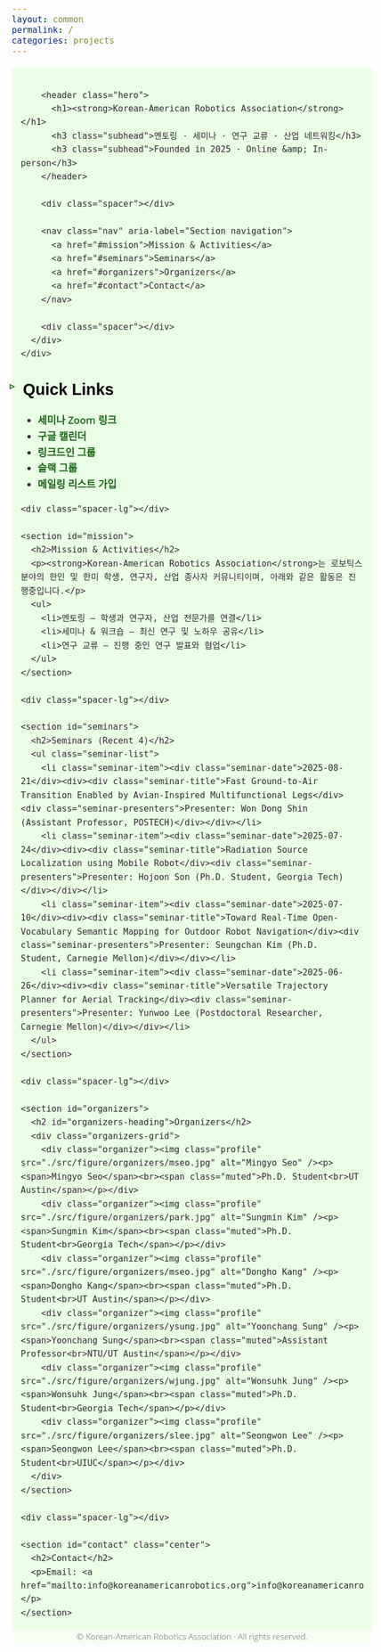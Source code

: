 ```yaml
---
layout: common
permalink: /
categories: projects
---
```


<html lang="ko">
<head>
  <meta charset="UTF-8" />
  <title>Korean-American Robotics Association</title>
  <meta name="viewport" content="width=device-width, initial-scale=1" />
  <meta name="description" content="멘토링, 세미나, 연구 교류, 산업 네트워킹을 위한 한미 로보틱스 커뮤니티" />

  <!-- Open Graph -->
  <meta property="og:title" content="Korean-American Robotics Association" />
  <meta property="og:description" content="Mentoring · Seminars · Research Exchange · Industry Connections" />
  <meta property="og:image" content="./src/figure/kara_logo.png" />
  <meta property="og:image:width" content="880" />
  <meta property="og:image:height" content="220" />
  <meta property="og:url" content="https://koreanamericanrobotics.org/" />

  <!-- Fonts & Icons -->
  <link rel="preconnect" href="https://fonts.googleapis.com" />
  <link rel="preconnect" href="https://fonts.gstatic.com" crossorigin />
  <link href="https://fonts.googleapis.com/css2?family=Didact+Gothic&family=Open+Sans:ital,wght@0,300..800;1,300..800&display=swap" rel="stylesheet" />
  <link rel="stylesheet" href="https://cdn.jsdelivr.net/gh/jpswalsh/academicons@1/css/academicons.min.css" />
  <link rel="stylesheet" href="https://cdnjs.cloudflare.com/ajax/libs/font-awesome/6.5.0/css/all.min.css" crossorigin="anonymous" referrerpolicy="no-referrer" />

  <!-- Your CSS -->
  <link media="all" href="./css/glab.css" type="text/css" rel="stylesheet" />
  <script src="./src/popup.js" type="text/javascript" defer></script>

  <!-- Google tag (gtag.js) -->
  <script async src="https://www.googletagmanager.com/gtag/js?id=G-5LDYQBVKHZ"></script>
  <script>
    window.dataLayer = window.dataLayer || [];
    function gtag(){ dataLayer.push(arguments); }
    gtag('js', new Date());
    gtag('config', 'G-5LDYQBVKHZ');
  </script>

  <style>
    :root {
      --kara-green: #186814;
      --kara-text: #2b2b2b;
      --kara-muted: #484824;
      --kara-bg-strip: #ebffe7;
      --container-max: 1000px;
    }
    html { scroll-behavior: smooth; }
    body { font-family: "Open Sans", sans-serif; font-weight: 300; font-size: 18px; margin: 0; color: var(--kara-text); line-height: 1.6; }
    h1, h2, h3 { font-family: "Didact Gothic", sans-serif; font-weight: 700; margin: 0 0 10px; color: #000; }
    h1 { font-size: 2.2rem; }
    h2 { font-size: 1.8rem; position: relative; padding-left: 0.25rem; }
    h3 { font-size: 1.2rem; font-weight: 600; }
    /* 다양한 불릿 옵션 */
    /* 옵션1: 삼각형 */
    .bullet-triangle::before { content: "▸"; }
    /* 옵션2: 동그라미 */
    .bullet-circle::before { content: "●"; }
    /* 옵션3: 네모 */
    .bullet-square::before { content: "■"; }
    /* 기본 스타일 */
    h2::before { content: "▹"; color: var(--kara-green); font-size: 1.1rem; position: absolute; left: -20px; top: 0.15em; }
    a { color: var(--kara-green); text-decoration: none; font-weight: 600; }
    a:hover, a:focus { text-decoration: underline; outline: none; }
    .container { max-width: var(--container-max); margin: 0 auto; padding: 0 16px; }
    .section-container { position: relative; width: 100%; }
    .section-background { position: absolute; inset: 0; width: 100%; z-index: 0; pointer-events: none; background-color: var(--kara-bg-strip); }
    .section-content { position: relative; z-index: 1; }
    .spacer { height: 20px; }
    .spacer-sm { height: 10px; }
    .spacer-lg { height: 40px; }
    .hero h1 strong { font-weight: 800; }
    .subhead { color: var(--kara-muted); margin-top: 6px; }
    .nav { display: flex; gap: 24px; flex-wrap: wrap; justify-content: center; font-size: 0.98rem; }
    .nav a { color: var(--kara-muted); }
    .seminar-list { list-style: none; padding: 0; margin: 0; }
    .seminar-item { display: grid; grid-template-columns: 140px 1fr; gap: 12px; padding: 14px 0; border-bottom: 1px solid #eee; }
    .seminar-item:last-child { border-bottom: none; }
    .seminar-date { font-weight: 700; color: #111; }
    .seminar-title { font-weight: 600; }
    .seminar-presenters { color: #555; }
    .organizers-grid { display: grid; grid-template-columns: repeat(5, 1fr); gap: 20px; }
    .organizer { text-align: center; }
    .profile { width: 100px; height: 100px; border-radius: 50%; object-fit: cover; display: block; margin: 0 auto 8px; }
    .muted { color: #666; font-size: 0.95rem; }
    .social-icons { display: flex; justify-content: center; gap: 12px; margin-top: 6px; }
    .social-icons a i { font-size: 1.3rem; color: var(--kara-green); transition: color 0.2s; }
    .social-icons a:hover i { color: #0a66c2; }
    .center { text-align: center; }
    .see-more { margin-top: 10px; font-size: 0.95rem; }
    /* Contact 제목은 불릿 제거 */
    #contact h2::before { content: none; }
  </style>
</head>

<body>
  <div class="section-container">
    <div class="section-background"></div>
    <div class="section-content">
      <div class="container">
        <div class="spacer"></div>

        <header class="hero">
          <h1><strong>Korean-American Robotics Association</strong></h1>
          <h3 class="subhead">멘토링 · 세미나 · 연구 교류 · 산업 네트워킹</h3>
          <h3 class="subhead">Founded in 2025 · Online &amp; In-person</h3>
        </header>

        <div class="spacer"></div>

        <nav class="nav" aria-label="Section navigation">
          <a href="#mission">Mission & Activities</a>
          <a href="#seminars">Seminars</a>
          <a href="#organizers">Organizers</a>
          <a href="#contact">Contact</a>
        </nav>

        <div class="spacer"></div>
      </div>
    </div>
  </div>

  <main class="container">
    <div class="spacer-sm"></div>
    <section id="quicklinks">
      <h2>Quick Links</h2>
      <ul>
        <li><i class="fa-solid fa-video"></i> <a href="https://YOUR-ZOOM-MEETING-LINK" target="_blank">세미나 Zoom 링크</a></li>
        <li><i class="fa-solid fa-calendar-days"></i> <a href="https://YOUR-GOOGLE-CALENDAR-LINK" target="_blank">구글 캘린더</a></li>
        <li><i class="fa-brands fa-linkedin"></i> <a href="https://YOUR-LINKEDIN-GROUP-LINK" target="_blank">링크드인 그룹</a></li>
        <li><i class="fa-brands fa-slack"></i> <a href="https://YOUR-SLACK-GROUP-LINK" target="_blank">슬랙 그룹</a></li>
        <li><i class="fa-solid fa-envelope"></i> <a href="https://YOUR-MAILING-LIST-SIGNUP-LINK" target="_blank">메일링 리스트 가입</a></li>
      </ul>
    </section>

    <div class="spacer-lg"></div>

    <section id="mission">
      <h2>Mission & Activities</h2>
      <p><strong>Korean-American Robotics Association</strong>는 로보틱스 분야의 한인 및 한미 학생, 연구자, 산업 종사자 커뮤니티이며, 아래와 같은 활동은 진행중입니다.</p>
      <ul>
        <li>멘토링 — 학생과 연구자, 산업 전문가를 연결</li>
        <li>세미나 & 워크숍 — 최신 연구 및 노하우 공유</li>
        <li>연구 교류 — 진행 중인 연구 발표와 협업</li>
      </ul>
    </section>

    <div class="spacer-lg"></div>

    <section id="seminars">
      <h2>Seminars (Recent 4)</h2>
      <ul class="seminar-list">
        <li class="seminar-item"><div class="seminar-date">2025-08-21</div><div><div class="seminar-title">Fast Ground-to-Air Transition Enabled by Avian-Inspired Multifunctional Legs</div><div class="seminar-presenters">Presenter: Won Dong Shin (Assistant Professor, POSTECH)</div></div></li>
        <li class="seminar-item"><div class="seminar-date">2025-07-24</div><div><div class="seminar-title">Radiation Source Localization using Mobile Robot</div><div class="seminar-presenters">Presenter: Hojoon Son (Ph.D. Student, Georgia Tech)</div></div></li>
        <li class="seminar-item"><div class="seminar-date">2025-07-10</div><div><div class="seminar-title">Toward Real-Time Open-Vocabulary Semantic Mapping for Outdoor Robot Navigation</div><div class="seminar-presenters">Presenter: Seungchan Kim (Ph.D. Student, Carnegie Mellon)</div></div></li>
        <li class="seminar-item"><div class="seminar-date">2025-06-26</div><div><div class="seminar-title">Versatile Trajectory Planner for Aerial Tracking</div><div class="seminar-presenters">Presenter: Yunwoo Lee (Postdoctoral Researcher, Carnegie Mellon)</div></div></li>
      </ul>
    </section>

    <div class="spacer-lg"></div>

    <section id="organizers">
      <h2 id="organizers-heading">Organizers</h2>
      <div class="organizers-grid">
        <div class="organizer"><img class="profile" src="./src/figure/organizers/mseo.jpg" alt="Mingyo Seo" /><p><span>Mingyo Seo</span><br><span class="muted">Ph.D. Student<br>UT Austin</span></p></div>
        <div class="organizer"><img class="profile" src="./src/figure/organizers/park.jpg" alt="Sungmin Kim" /><p><span>Sungmin Kim</span><br><span class="muted">Ph.D. Student<br>Georgia Tech</span></p></div>
        <div class="organizer"><img class="profile" src="./src/figure/organizers/mseo.jpg" alt="Dongho Kang" /><p><span>Dongho Kang</span><br><span class="muted">Ph.D. Student<br>UT Austin</span></p></div>
        <div class="organizer"><img class="profile" src="./src/figure/organizers/ysung.jpg" alt="Yoonchang Sung" /><p><span>Yoonchang Sung</span><br><span class="muted">Assistant Professor<br>NTU/UT Austin</span></p></div>
        <div class="organizer"><img class="profile" src="./src/figure/organizers/wjung.jpg" alt="Wonsuhk Jung" /><p><span>Wonsuhk Jung</span><br><span class="muted">Ph.D. Student<br>Georgia Tech</span></p></div>
        <div class="organizer"><img class="profile" src="./src/figure/organizers/slee.jpg" alt="Seongwon Lee" /><p><span>Seongwon Lee</span><br><span class="muted">Ph.D. Student<br>UIUC</span></p></div>
      </div>
    </section>

    <div class="spacer-lg"></div>

    <section id="contact" class="center">
      <h2>Contact</h2>
      <p>Email: <a href="mailto:info@koreanamericanrobotics.org">info@koreanamericanrobotics.org</a></p>
    </section>
  </main>

  <footer class="section-container">
    <div class="section-background" style="background-color:#f7fff4;"></div>
    <div class="section-content">
      <div class="container center">
        <p class="muted">© <span id="year"></span> Korean-American Robotics Association · All rights reserved.</p>
      </div>
    </div>
  </footer>

  <script>document.getElementById('year').textContent = new Date().getFullYear();</script>
</body>
</html>
